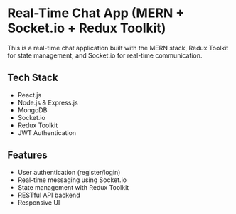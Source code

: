 # Real-Time Chat App (MERN + Socket.io + Redux Toolkit)

This is a real-time chat application built with the MERN stack, Redux Toolkit for state management, and Socket.io for real-time communication.

## Tech Stack

- React.js
- Node.js & Express.js
- MongoDB
- Socket.io
- Redux Toolkit
- JWT Authentication

## Features

- User authentication (register/login)
- Real-time messaging using Socket.io
- State management with Redux Toolkit
- RESTful API backend
- Responsive UI
